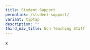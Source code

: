 ```yaml
---
title: Student Support
permalink: /student-support/
variant: tiptap
description: ""
third_nav_title: Non Teaching Staff
---
```

<p>x</p>